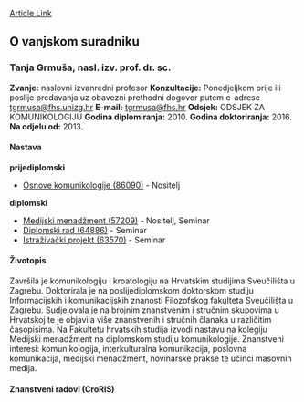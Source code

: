 [Article Link](https://www.fhs.hr/djelatnik/tanja.grmusa)

## O vanjskom suradniku
###  Tanja Grmuša, nasl. izv. prof. dr. sc. 
**Zvanje:**
naslovni izvanredni profesor 
**Konzultacije:**
Ponedjeljkom prije ili poslije predavanja uz obavezni prethodni dogovor putem e-adrese tgrmusa@fhs.unizg.hr 
**E-mail:**
[tgrmusa@fhs.hr](javascript:startMail\('tgzefh@nus.feu'\);)
**Odsjek:**
ODSJEK ZA KOMUNIKOLOGIJU 
**Godina diplomiranja:**
2010.
**Godina doktoriranja:**
2016.
**Na odjelu od:**
2013.
#### Nastava
**prijediplomski**
  * [Osnove komunikologije (86090)](https://www.fhs.hr/predmet/osnkom) - Nositelj


**diplomski**
  * [Medijski menadžment (57209)](https://www.fhs.hr/predmet/medmen) - Nositelj, Seminar
  * [Diplomski rad (64886)](https://www.fhs.hr/predmet/diprad_c) - Seminar
  * [Istraživački projekt (63570)](https://www.fhs.hr/predmet/istpro) - Seminar


#### Životopis
Završila je komunikologiju i kroatologiju na Hrvatskim studijima Sveučilišta u Zagrebu. Doktorirala je na poslijediplomskom doktorskom studiju Informacijskih i komunikacijskih znanosti Filozofskog fakulteta Sveučilišta u Zagrebu. Sudjelovala je na brojnim znanstvenim i stručnim skupovima u Hrvatskoj te je objavila više znanstvenih i stručnih članaka u različitim časopisima. Na Fakultetu hrvatskih studija izvodi nastavu na kolegiju Medijski menadžment na diplomskom studiju komunikologije. Znanstveni interesi: komunikologija, interkulturalna komunikacija, poslovna komunikacija, medijski menadžment, novinarske prakse te učinci masovnih medija. 
#### Znanstveni radovi (CroRIS)
